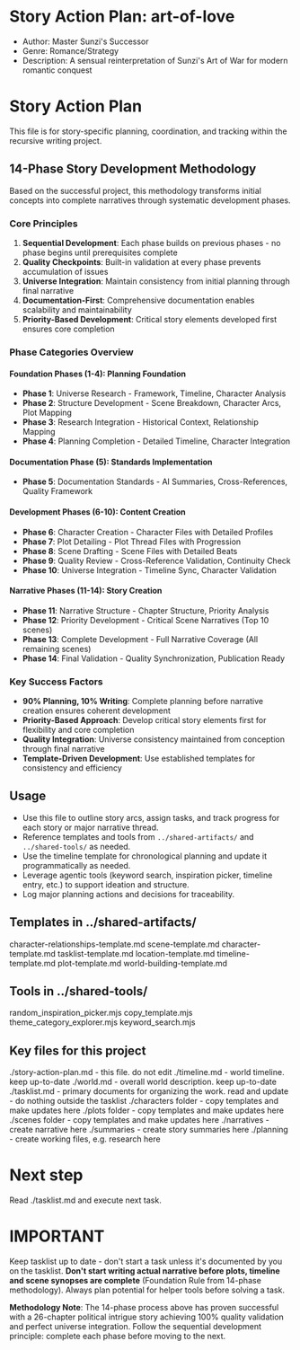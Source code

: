 # Story Action Plan: art-of-love

- Author: Master Sunzi's Successor
- Genre: Romance/Strategy
- Description: A sensual reinterpretation of Sunzi's Art of War for modern romantic conquest

# Story Action Plan

This file is for story-specific planning, coordination, and tracking within the recursive writing project.

## 14-Phase Story Development Methodology

Based on the successful project, this methodology transforms initial concepts into complete narratives through systematic development phases.

### Core Principles
1. **Sequential Development**: Each phase builds on previous phases - no phase begins until prerequisites complete
2. **Quality Checkpoints**: Built-in validation at every phase prevents accumulation of issues
3. **Universe Integration**: Maintain consistency from initial planning through final narrative
4. **Documentation-First**: Comprehensive documentation enables scalability and maintainability
5. **Priority-Based Development**: Critical story elements developed first ensures core completion

### Phase Categories Overview

#### Foundation Phases (1-4): Planning Foundation
- **Phase 1**: Universe Research - Framework, Timeline, Character Analysis
- **Phase 2**: Structure Development - Scene Breakdown, Character Arcs, Plot Mapping
- **Phase 3**: Research Integration - Historical Context, Relationship Mapping
- **Phase 4**: Planning Completion - Detailed Timeline, Character Integration

#### Documentation Phase (5): Standards Implementation
- **Phase 5**: Documentation Standards - AI Summaries, Cross-References, Quality Framework

#### Development Phases (6-10): Content Creation
- **Phase 6**: Character Creation - Character Files with Detailed Profiles
- **Phase 7**: Plot Detailing - Plot Thread Files with Progression
- **Phase 8**: Scene Drafting - Scene Files with Detailed Beats
- **Phase 9**: Quality Review - Cross-Reference Validation, Continuity Check
- **Phase 10**: Universe Integration - Timeline Sync, Character Validation

#### Narrative Phases (11-14): Story Creation
- **Phase 11**: Narrative Structure - Chapter Structure, Priority Analysis
- **Phase 12**: Priority Development - Critical Scene Narratives (Top 10 scenes)
- **Phase 13**: Complete Development - Full Narrative Coverage (All remaining scenes)
- **Phase 14**: Final Validation - Quality Synchronization, Publication Ready

### Key Success Factors
- **90% Planning, 10% Writing**: Complete planning before narrative creation ensures coherent development
- **Priority-Based Approach**: Develop critical story elements first for flexibility and core completion
- **Quality Integration**: Universe consistency maintained from conception through final narrative
- **Template-Driven Development**: Use established templates for consistency and efficiency


## Usage
- Use this file to outline story arcs, assign tasks, and track progress for each story or major narrative thread.
- Reference templates and tools from `../shared-artifacts/` and `../shared-tools/` as needed. 
- Use the timeline template for chronological planning and update it programmatically as needed.
- Leverage agentic tools (keyword search, inspiration picker, timeline entry, etc.) to support ideation and structure.
- Log major planning actions and decisions for traceability.

## Templates in ../shared-artifacts/

character-relationships-template.md     scene-template.md
character-template.md                   tasklist-template.md
location-template.md                    timeline-template.md
plot-template.md                        world-building-template.md

## Tools in ../shared-tools/

random_inspiration_picker.mjs
copy_template.mjs
theme_category_explorer.mjs
keyword_search.mjs

## Key files for this project

./story-action-plan.md - this file. do not edit
./timeline.md - world timeline. keep up-to-date
./world.md - overall world description. keep up-to-date
./tasklist.md - primary documents for organizing the work. read and update - do nothing outside the tasklist
./characters folder - copy templates and make updates here
./plots folder - copy templates and make updates here
./scenes folder - copy templates and make updates here
./narratives - create narrative here
./summaries - create story summaries here
./planning - create working files, e.g. research here

# Next step

Read ./tasklist.md and execute next task.

# IMPORTANT

Keep tasklist up to date - don't start a task unless it's documented by you on the tasklist.
**Don't start writing actual narrative before plots, timeline and scene synopses are complete** (Foundation Rule from 14-phase methodology).
Always plan potential for helper tools before solving a task.

**Methodology Note**: The 14-phase process above has proven successful with a 26-chapter political intrigue story achieving 100% quality validation and perfect universe integration. Follow the sequential development principle: complete each phase before moving to the next.